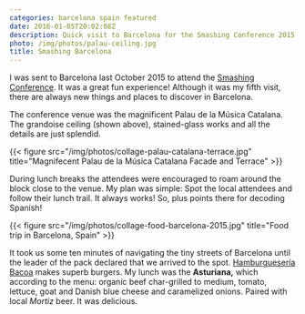 ```yaml
---
categories: barcelona spain featured
date: 2016-01-05T20:02:08Z
description: Quick visit to Barcelona for the Smashing Conference 2015
photo: /img/photos/palau-ceiling.jpg
title: Smashing Barcelona
---
```


I was sent to Barcelona last October 2015 to attend the [Smashing Conference](http://smashingconf.com/barcelona-2015/). It was a great fun experience! Although it was my fifth visit, there are always new things and places to discover in Barcelona.

The conference venue was the magnificent Palau de la Música Catalana. The grandoise ceiling (shown above), stained-glass works and all the details are just splendid.

{{< figure src="/img/photos/collage-palau-catalana-terrace.jpg" title="Magnifecent Palau de la Música Catalana Facade and Terrace" >}}

During lunch breaks the attendees were encouraged to roam around the block close to the venue. My plan was simple: Spot the local attendees and follow their lunch trail. It always works! So, plus points there for decoding Spanish!

{{< figure src="/img/photos/collage-food-barcelona-2015.jpg" title="Food trip in Barcelona, Spain" >}}

It took us some ten minutes of navigating the tiny streets of Barcelona until the leader of the pack declared that we arrived to the spot. [Hamburguesería Bacoa](http://www.bacoa.es/en/) makes superb burgers. My lunch was the **Asturiana,** which according to the menu: organic beef char-grilled to medium, tomato, lettuce, goat and Danish blue cheese and caramelized onions. Paired with local *Mortiz* beer. It was delicious.